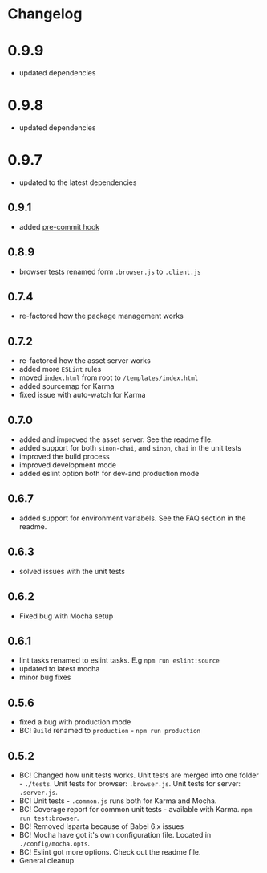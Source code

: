 # Changelog

# 0.9.9
- updated dependencies

# 0.9.8
- updated dependencies

# 0.9.7
- updated to the latest dependencies

## 0.9.1

- added [pre-commit hook](https://www.npmjs.com/package/pre-commit) 

## 0.8.9

- browser tests renamed form `.browser.js` to `.client.js`

## 0.7.4
* re-factored how the package management works

## 0.7.2
- re-factored how the asset server works
- added more `ESLint` rules
- moved `index.html` from root to `/templates/index.html`
- added sourcemap for Karma
- fixed issue with auto-watch for Karma

## 0.7.0
* added and improved the asset server. See the readme file.
* added support for both `sinon-chai`, and `sinon`, `chai` in the unit tests
* improved the build process
* improved development mode
* added eslint option both for dev-and production mode

## 0.6.7
* added support for environment variabels. See the FAQ section in the readme.

## 0.6.3
* solved issues with the unit tests

## 0.6.2
* Fixed bug with Mocha setup

## 0.6.1
* lint tasks renamed to eslint tasks. E.g `npm run eslint:source`
*  updated to latest mocha
*   minor bug fixes

## 0.5.6
* fixed a bug with production mode
*  BC! `Build` renamed to `production` - `npm run production`

## 0.5.2

- BC! Changed how unit tests works. Unit tests are merged into one folder - `./tests`. Unit tests for browser: `.browser.js`.  Unit tests for server: `.server.js`.
- BC! Unit tests - `.common.js` runs both for Karma and Mocha.
- BC! Coverage report for common unit tests - available with Karma.  `npm run test:browser`. 
- BC! Removed Isparta because of Babel 6.x issues
- BC! Mocha have got it's own configuration file. Located in `./config/mocha.opts`. 
- BC! Eslint got more options. Check out the readme file.
- General cleanup
